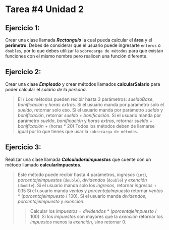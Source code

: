 # Tarea #4 Unidad 2
## Ejercicio 1:
Crear una clase llamada ***Rectangulo*** la cual pueda calcular el **área** y el **perímetro**. Debes de considerar que el usuario puede ingresarte ```enteros``` o ```doubles```, por lo que debes utilizar la ```sobrecarga de métodos``` para que existan funciones con el mismo nombre pero realicen una función diferente.

## Ejercicio 2:
Crear una clase ***Empleado*** y crear métodos llamados **calcularSalario** para poder calcular el *salario de la persona*.
>El / Los métodos pueden recibir hasta 3 parámetros: *sueldoBase*, *bonificación* y *horas extras*.
>Si el usuario manda por parámetro solo el *sueldo*, retornar solo eso.
>Si el usuario manda por parámetro *sueldo* y *bonificación*, retornar *sueldo* + *bonificación*.
>Si el usuario manda por parámetro *sueldo*, *bonificación* y *horas extras*, retornar *sueldo* + *bonificación* + (horas * 20)
>Todos los métodos deben de llamarse igual por lo que tienes que usar la ```sobrecarga de métodos```.

## Ejercicio 3:
Realizar una clase llamada ***CalculadoraImpuestos*** que cuente con un método llamado **calcularImpuestos**.
>Este método puede recibir hasta 4 parámetros, *ingresos* (```int```), *porcentajeImpuesto*s (```double```), *dividendos* (```double```) y *exención* (```double```).
>Si el usuario manda solo los *ingresos*, retornar *ingresos* + 0.15
>Si el usuario manda *ventas* y *porcentajeImpuesto* retornar *ventas* * (*porcentajeImpuesto* / 100).
>Si el usuario manda *dividendos*, *porcentajeImpuesto* y *exención*.
>>Calcular los *impuestos* = *dividendos* * (*porcentajeImpuesto* / 100).
>>Si los *impuestos* son mayores que la *exención* retornar los *impuestos* menos la *exención*, sino retornar 0.